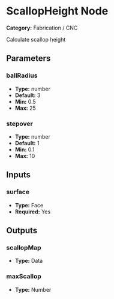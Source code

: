 
# ScallopHeight Node

**Category:** Fabrication / CNC

Calculate scallop height

## Parameters


### ballRadius
- **Type:** number
- **Default:** 3
- **Min:** 0.5
- **Max:** 25



### stepover
- **Type:** number
- **Default:** 1
- **Min:** 0.1
- **Max:** 10



## Inputs


### surface
- **Type:** Face
- **Required:** Yes



## Outputs


### scallopMap
- **Type:** Data



### maxScallop
- **Type:** Number




